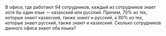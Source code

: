 В офисе, где работают 94 сотрудников, каждый из сотрудников знает хотя бы один язык — казахский или русский. Причем, $70\%$ из тех, которые знают казахский, также знают и русский, а $80\%$ из тех, которые знают русский, также знают и казахский. Сколько сотрудников данного офиса знают оба языка?